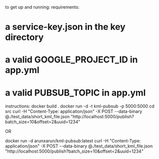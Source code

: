 to get up and running:
requirements:
# a service-key.json in the key directory
# a valid GOOGLE_PROJECT_ID in app.yml
# a valid PUBSUB_TOPIC in app.yml

instructions:
docker build .
docker run -d -t kml-pubsub -p 5000:5000
cd src
curl -H "Content-Type: application/json" -X POST --data-binary  @./test_data/short_kml_file.json "http://localhost:5000/publish?batch_size=10&offset=2&uuid=1234"

OR

docker run -d  arunxarun/kml-pubsub:latest
curl -H "Content-Type: application/json" -X POST --data-binary  @./test_data/short_kml_file.json "http://localhost:5000/publish?batch_size=10&offset=2&uuid=1234"
